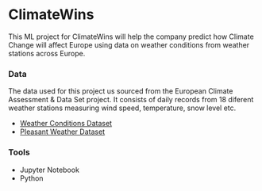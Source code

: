 # ClimateWins
This ML project for ClimateWins will help the company predict how Climate Change will affect Europe using data on weather conditions from weather stations across Europe.

### Data
The data used for this project us sourced from the European Climate Assessment & Data Set project. It consists of daily records from 18 diferent weather stations measuring wind speed, temperature, snow level etc.
- [Weather Conditions Dataset](https://s3.amazonaws.com/coach-courses-us/public/courses/da-spec-ml/Scripts/A1/Dataset-weather-prediction-dataset-processed.csv)
- [Pleasant Weather Dataset](https://images.careerfoundry.com/public/courses/da-spec-ml/Scripts/A1/Dataset-Answers-Weather_Prediction_Pleasant_Weather.csv)
### Tools
- Jupyter Notebook
- Python
